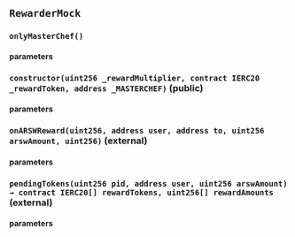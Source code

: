 ## `RewarderMock`

### `onlyMasterChef()`

#### parameters

### `constructor(uint256 _rewardMultiplier, contract IERC20 _rewardToken, address _MASTERCHEF)` (public)

#### parameters

### `onARSWReward(uint256, address user, address to, uint256 arswAmount, uint256)` (external)

#### parameters

### `pendingTokens(uint256 pid, address user, uint256 arswAmount) → contract IERC20[] rewardTokens, uint256[] rewardAmounts` (external)

#### parameters
